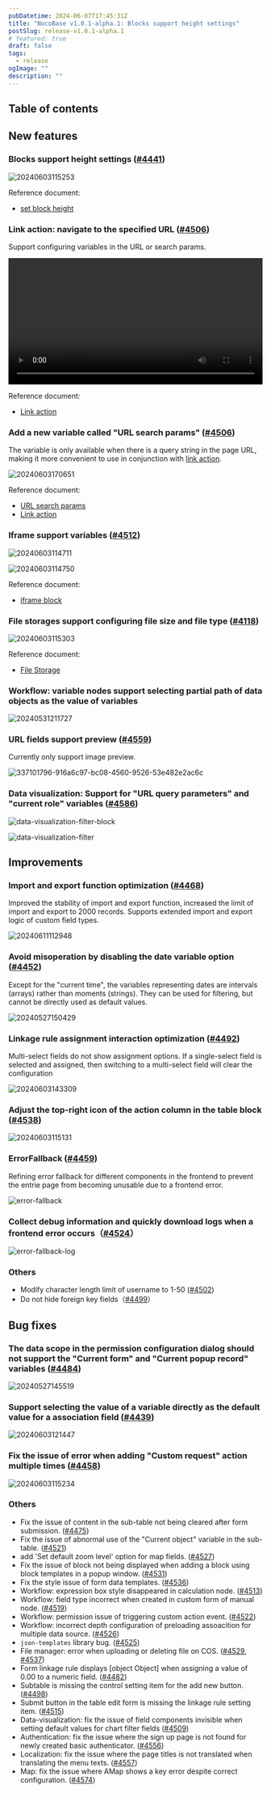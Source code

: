 ```yaml
---
pubDatetime: 2024-06-07T17:45:31Z
title: "NocoBase v1.0.1-alpha.1: Blocks support height settings"
postSlug: release-v1.0.1-alpha.1
# featured: true
draft: false
tags:
  - release
ogImage: ""
description: ""
---
```


## Table of contents


## New features

### Blocks support height settings (<a href="https://github.com/nocobase/nocobase/pull/4441" target="_blank">#4441</a>)

![20240603115253](https://static-docs.nocobase.com/20240603115253.gif)

Reference document:

- [set block height](https://docs.nocobase.com/handbook/ui/blocks/block-settings/block-height)

### Link action: navigate to the specified URL (<a href="https://github.com/nocobase/nocobase/pull/4506" target="_blank">#4506</a>)

Support configuring variables in the URL or search params.

<video width="100%" height="250" controls>

 <source src="https://static-docs.nocobase.com/20240603224044.mp4" type="video/mp4">

</video>

Reference document:

- [Link action](https://docs.nocobase.com/handbook/ui/actions/types/link)

### Add a new variable called "URL search params" (<a href="https://github.com/nocobase/nocobase/pull/4506" target="_blank">#4506</a>)

The variable is only available when there is a query string in the page URL, making it more convenient to use in conjunction with [link action](https://docs.nocobase.com/handbook/ui/actions/types/link).

![20240603170651](https://nocobase-docs.oss-cn-beijing.aliyuncs.com/20240603170651.png)

Reference document:

- [URL search params](https://docs.nocobase.com/handbook/ui/variables#url-search-params)
- [Link action](https://docs.nocobase.com/handbook/ui/actions/types/link)

### Iframe support variables (<a href="https://github.com/nocobase/nocobase/pull/4512" target="_blank">#4512</a>)

![20240603114711](https://static-docs.nocobase.com/20240603114711.png)

![20240603114750](https://static-docs.nocobase.com/20240603114750.png)

Reference document:

- [iframe block](https://docs.nocobase.com/handbook/block-iframe)

### File storages support configuring file size and file type (<a href="https://github.com/nocobase/nocobase/pull/4118" target="_blank">#4118</a>)

![20240603115303](https://static-docs.nocobase.com/20240603115303.png)

Reference document:

- [File Storage](https://docs.nocobase.com/handbook/file-manager/storage)

### Workflow: variable nodes support selecting partial path of data objects as the value of variables

![20240531211727](https://static-docs.nocobase.com/20240531211727.png)

### URL fields support preview (<a href="https://github.com/nocobase/nocobase/pull/4559" target="_blank">#4559</a>)

Currently only support image preview.

![337101796-916a6c97-bc08-4560-9526-53e482e2ac6c](https://nocobase-docs.oss-cn-beijing.aliyuncs.com/337101796-916a6c97-bc08-4560-9526-53e482e2ac6c.gif)

### Data visualization: Support for "URL query parameters" and "current role" variables (<a href="https://github.com/nocobase/nocobase/pull/4586" target="_blank">#4586</a>)

![data-visualization-filter-block](https://static-docs.nocobase.com/202406071148997.png)

![data-visualization-filter](https://static-docs.nocobase.com/202406071149567.png)

## Improvements

### Import and export function optimization (<a href="https://github.com/nocobase/nocobase/pull/4468" target="_blank">#4468</a>)

Improved the stability of import and export function, increased the limit of import and export to 2000 records. Supports extended import and export logic of custom field types.

![20240611112948](https://static-docs.nocobase.com/20240611112948.png)

### Avoid misoperation by disabling the date variable option (<a href="https://github.com/nocobase/nocobase/pull/4452" target="_blank">#4452</a>)

Except for the "current time", the variables representing dates are intervals (arrays) rather than moments (strings). They can be used for filtering, but cannot be directly used as default values.

![20240527150429](https://static-docs.nocobase.com/20240527150429.png)

### Linkage rule assignment interaction optimization (<a href="https://github.com/nocobase/nocobase/pull/4492" target="_blank">#4492</a>)

Multi-select fields do not show assignment options. If a single-select field is selected and assigned, then switching to a multi-select field will clear the configuration

![20240603143309](https://static-docs.nocobase.com/20240603143309.png)

### Adjust the top-right icon of the action column in the table block (<a href="https://github.com/nocobase/nocobase/pull/4538" target="_blank">#4538</a>)

![20240603115131](https://nocobase-docs.oss-cn-beijing.aliyuncs.com/20240603115131.png)

### ErrorFallback (<a href="https://github.com/nocobase/nocobase/pull/4459" target="_blank">#4459</a>)

Refining error fallback for different components in the frontend to prevent the entrie page from becoming unusable due to a frontend error.

![error-fallback](https://static-docs.nocobase.com/20240604122043_rec_.gif)

### Collect debug information and quickly download logs when a frontend error occurs（<a href="https://github.com/nocobase/nocobase/pull/4524" target="_blank">#4524</a>）

![error-fallback-log](https://static-docs.nocobase.com/202406041224009.png)

### Others

- Modify character length limit of username to 1-50 (<a href="https://github.com/nocobase/nocobase/pull/4502" target="_blank">#4502</a>)
- Do not hide foreign key fields（<a href="https://github.com/nocobase/nocobase/pull/4499" target="_blank">#4499</a>）

## Bug fixes

### The data scope in the permission configuration dialog should not support the "Current form" and "Current popup record" variables (<a href="https://github.com/nocobase/nocobase/pull/4484" target="_blank">#4484</a>)

![20240527145519](https://static-docs.nocobase.com/20240527145519.png)

### Support selecting the value of a variable directly as the default value for a association field (<a href="https://github.com/nocobase/nocobase/pull/4439" target="_blank">#4439</a>)

![20240603121447](https://nocobase-docs.oss-cn-beijing.aliyuncs.com/20240603121447.png)

### Fix the issue of error when adding "Custom request" action multiple times (<a href="https://github.com/nocobase/nocobase/pull/4458" target="_blank">#4458</a>)

![20240603115234](https://nocobase-docs.oss-cn-beijing.aliyuncs.com/20240603115234.png)

### Others

- Fix the issue of content in the sub-table not being cleared after form submission. (<a href="https://github.com/nocobase/nocobase/pull/4475" target="_blank">#4475</a>)
- Fix the issue of abnormal use of the "Current object" variable in the sub-table. (<a href="https://github.com/nocobase/nocobase/pull/4521" target="_blank">#4521</a>)
- add 'Set default zoom level' option for map fields. (<a href="https://github.com/nocobase/nocobase/pull/4527" target="_blank">#4527</a>)
- Fix the issue of block not being displayed when adding a block using block templates in a popup window. (<a href="https://github.com/nocobase/nocobase/pull/4531" target="_blank">#4531</a>)
- Fix the style issue of form data templates. (<a href="https://github.com/nocobase/nocobase/pull/4536" target="_blank">#4536</a>)
- Workflow: expression box style disappeared in calculation node. (<a href="https://github.com/nocobase/nocobase/pull/4513" target="_blank">#4513</a>)
- Workflow: field type incorrect when created in custom form of manual node. (<a href="https://github.com/nocobase/nocobase/pull/4519" target="_blank">#4519</a>)
- Workflow: permission issue of triggering custom action event. (<a href="https://github.com/nocobase/nocobase/pull/4522" target="_blank">#4522</a>)
- Workflow: incorrect depth configuration of preloading assoacition for multiple data source. (<a href="https://github.com/nocobase/nocobase/pull/4526" target="_blank">#4526</a>)
- `json-templates` library bug. (<a href="https://github.com/nocobase/nocobase/pull/4525" target="_blank">#4525</a>)
- File manager: error when uploading or deleting file on COS. (<a href="https://github.com/nocobase/nocobase/pull/4529" target="_blank">#4529</a>, <a href="https://github.com/nocobase/nocobase/pull/4537" target="_blank">#4537</a>)
- Form linkage rule displays [object Object] when assigning a value of 0.00 to a numeric field. (<a href="https://github.com/nocobase/nocobase/pull/4482" target="_blank">#4482</a>)
- Subtable is missing the control setting item for the add new button. (<a href="https://github.com/nocobase/nocobase/pull/4498" target="_blank">#4498</a>)
- Submit button in the table edit form is missing the linkage rule setting item. (<a href="https://github.com/nocobase/nocobase/pull/4515" target="_blank">#4515</a>)
- Data-visualization: fix the issue of field components invisible when setting default values for chart filter fields (<a href="https://github.com/nocobase/nocobase/pull/4509" target="_blank">#4509</a>)
- Authentication: fix the issue where the sign up page is not found for newly created basic authenticator. (<a href="https://github.com/nocobase/nocobase/pull/4556" target="_blank">#4556</a>)
- Localization: fix the issue where the page titles is not translated when translating the menu texts. (<a href="https://github.com/nocobase/nocobase/pull/4557" target="_blank">#4557</a>)
- Map: fix the issue where AMap shows a key error despite correct configuration. (<a href="https://github.com/nocobase/nocobase/pull/4574" target="_blank">#4574</a>)